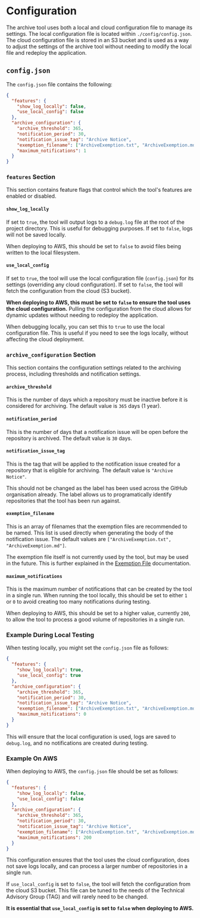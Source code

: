 # Configuration

The archive tool uses both a local and cloud configuration file to manage its settings. The local configuration file is located within `./config/config.json`. The cloud configuration file is stored in an S3 bucket and is used as a way to adjust the settings of the archive tool without needing to modify the local file and redeploy the application.

## `config.json`

The `config.json` file contains the following:

```json
{
  "features": {
    "show_log_locally": false,
    "use_local_config": false
  },
  "archive_configuration": {
    "archive_threshold": 365,
    "notification_period": 30,
    "notification_issue_tag": "Archive Notice",
    "exemption_filename": ["ArchiveExemption.txt", "ArchiveExemption.md"],
    "maximum_notifications": 1
  }
}
```

### `features` Section

This section contains feature flags that control which the tool's features are enabled or disabled.

#### `show_log_locally`

If set to `true`, the tool will output logs to a `debug.log` file at the root of the project directory. This is useful for debugging purposes. If set to `false`, logs will not be saved locally.

When deploying to AWS, this should be set to `false` to avoid files being written to the local filesystem.

#### `use_local_config`

If set to `true`, the tool will use the local configuration file (`config.json`) for its settings (overriding any cloud configuration). If set to `false`, the tool will fetch the configuration from the cloud (S3 bucket).

**When deploying to AWS, this must be set to `false` to ensure the tool uses the cloud configuration.** Pulling the configuration from the cloud allows for dynamic updates without needing to redeploy the application.

When debugging locally, you can set this to `true` to use the local configuration file. This is useful if you need to see the logs locally, without affecting the cloud deployment.

### `archive_configuration` Section

This section contains the configuration settings related to the archiving process, including thresholds and notification settings.

#### `archive_threshold`

This is the number of days which a repository must be inactive before it is considered for archiving. The default value is `365` days (1 year).

#### `notification_period`

This is the number of days that a notification issue will be open before the repository is archived. The default value is `30` days.

#### `notification_issue_tag`

This is the tag that will be applied to the notification issue created for a repository that is eligible for archiving. The default value is `"Archive Notice"`.

This should not be changed as the label has been used across the GitHub organisation already. The label allows us to programatically identify repositories that the tool has been run against.

#### `exemption_filename`

This is an array of filenames that the exemption files are recommended to be named. This list is used directly when generating the body of the notification issue. The default values are `["ArchiveExemption.txt", "ArchiveExemption.md"]`.

The exemption file itself is not currently used by the tool, but may be used in the future. This is further explained in the [Exemption File](./exemption_file.md) documentation.

#### `maximum_notifications`

This is the maximum number of notifications that can be created by the tool in a single run. When running the tool locally, this should be set to either `1` or `0` to avoid creating too many notifications during testing.

When deploying to AWS, this should be set to a higher value, currently `200`, to allow the tool to process a good volume of repositories in a single run.

### Example During Local Testing

When testing locally, you might set the `config.json` file as follows:

```json
{
  "features": {
    "show_log_locally": true,
    "use_local_config": true
  },
  "archive_configuration": {
    "archive_threshold": 365,
    "notification_period": 30,
    "notification_issue_tag": "Archive Notice",
    "exemption_filename": ["ArchiveExemption.txt", "ArchiveExemption.md"],
    "maximum_notifications": 0
  }
}
```

This will ensure that the local configuration is used, logs are saved to `debug.log`, and no notifications are created during testing.

### Example On AWS

When deploying to AWS, the `config.json` file should be set as follows:

```json
{
  "features": {
    "show_log_locally": false,
    "use_local_config": false
  },
  "archive_configuration": {
    "archive_threshold": 365,
    "notification_period": 30,
    "notification_issue_tag": "Archive Notice",
    "exemption_filename": ["ArchiveExemption.txt", "ArchiveExemption.md"],
    "maximum_notifications": 200
  }
}
```

This configuration ensures that the tool uses the cloud configuration, does not save logs locally, and can process a larger number of repositories in a single run.

If `use_local_config` is set to `false`, the tool will fetch the configuration from the cloud S3 bucket. This file can be tuned to the needs of the Technical Advisory Group (TAG) and will rarely need to be changed.

**It is essential that `use_local_config` is set to `false` when deploying to AWS.**
